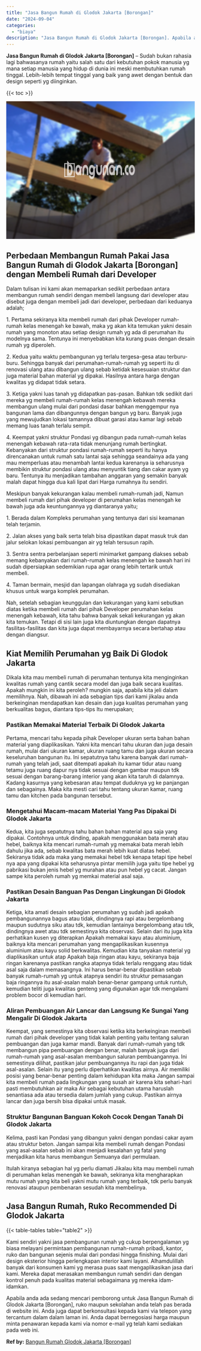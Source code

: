 ```yaml
---
title: "Jasa Bangun Rumah di Glodok Jakarta [Borongan]"
date: "2024-09-04"
categories: 
  - "biaya"
description: "Jasa Bangun Rumah di Glodok Jakarta [Borongan]. Apabila anda ada sedang mencari pemborong untuk Jasa Bangun Rumah di Glodok Jakarta [Borongan], ruko maupun..."
---
```


**Jasa Bangun Rumah di Glodok Jakarta \[Borongan\]** – Sudah bukan rahasia lagi bahwasanya rumah yaitu salah satu dari kebutuhan pokok manusia yg mana setiap manusia yang hidup di dunia ini meski membutuhkan rumah tinggal. Lebih-lebih tempat tinggal yang baik yang awet dengan bentuk dan design seperti yg diinginkan.

{{< toc >}}

![Jasa Bangun Rumah di Glodok Jakarta [Borongan]](/images/borong-bangunan-11.png)

## Perbedaan Membangun Rumah Pakai Jasa Bangun Rumah di Glodok Jakarta \[Borongan\] dengan Membeli Rumah dari Developer

Dalam tulisan ini kami akan memaparkan sedikit perbedaan antara membangun rumah sendiri dengan membeli langsung dari developer atau disebut juga dengan membeli jadi dari developer, perbedaan dari keduanya adalah;

1\. Pertama sekiranya kita membeli rumah dari pihak Developer rumah-rumah kelas menengah ke bawah, maka yg akan kita temukan yakni desain rumah yang monoton atau setiap design rumah yg ada di perumahan itu modelnya sama. Tentunya ini menyebabkan kita kurang puas dengan desain rumah yg diperoleh.

2\. Kedua yaitu waktu pembangunan yg terlalu tergesa-gesa atau terburu-buru. Sehingga banyak dari perumahan-rumah-rumah yg seperti itu di renovasi ulang atau dibangun ulang sebab ketidak kesesuaian struktur dan juga material bahan material yg dipakai. Hasilnya antara harga dengan kwalitas yg didapat tidak setara.

3\. Ketiga yakni luas tanah yg didapatkan pas-pasan. Bahkan tdk sedikit dari mereka yg membeli rumah-rumah kelas menengah kebawah mereka membangun ulang mulai dari pondasi dasar bahkan menggempur nya bangunan lama dan dibangunnya dengan bangun yg baru. Banyak juga yang mewujudkan lokasi tamannya dibuat garasi atau kamar lagi sebab memang luas tanah terlalu sempit.

4\. Keempat yakni struktur Pondasi yg dibangun pada rumah-rumah kelas menengah kebawah rata-rata tidak menunjang rumah bertingkat. Kebanyakan dari struktur pondasi rumah-rumah seperti itu hanya direncanakan untuk rumah satu lantai saja sehingga seandainya ada yang mau memperluas atau menambah lantai kedua karenanya ia seharusnya membikin struktur pondasi ulang atau menyuntik tiang dan cakar ayam yg baru. Tentunya itu menjadikan tambahan anggaran yang semakin banyak malah dapat hingga dua kali lipat dari Harga rumahnya itu sendiri.

Meskipun banyak kekurangan kalau membeli rumah-rumah jadi, Namun membeli rumah dari pihak developer di perumahan kelas menengah ke bawah juga ada keuntungannya yg diantaranya yaitu;

1\. Berada dalam Kompleks perumahan yang tentunya dari sisi keamanan telah terjamin.

2\. Jalan akses yang baik serta telah bisa dipastikan dapat masuk truk dan jalur selokan lokasi pembuangan air yg telah tersusun rapih.

3\. Sentra sentra perbelanjaan seperti minimarket gampang diakses sebab memang kebanyakan dari rumah-rumah kelas menengah ke bawah hari ini sudah dipersiapkan sedemikian rupa agar orang lebih tertarik untuk membeli.

4\. Taman bermain, mesjid dan lapangan olahraga yg sudah disediakan khusus untuk warga komplek perumahan.

Nah, setelah sebagian keunggulan dan kekurangan yang kami sebutkan diatas ketika membeli rumah dari pihak Developer perumahan kelas menengah kebawah, kita tahu bahwa banyak sekali kekurangan yg akan kita temukan. Tetapi di sisi lain juga kita diuntungkan dengan dapatnya fasilitas-fasilitas dan kita juga dapat membayarnya secara bertahap atau dengan diangsur.

## Kiat Memilih Perumahan yg Baik Di Glodok Jakarta

Dikala kita mau membeli rumah di perumahan tentunya kita menginginkan kwalitas rumah yang cantik secara model dan juga baik secara kualitas. Apakah mungkin ini kita peroleh? mungkin saja, apabila kita jeli dalam memilihnya. Nah, dibawah ini ada sebagian tips dari kami jikalau anda berkeinginan mendapatkan kan desain dan juga kualitas perumahan yang berkualitas bagus, diantara tips-tips Itu merupakan;

### Pastikan Memakai Material Terbaik Di Glodok Jakarta

Pertama, mencari tahu kepada pihak Developer ukuran serta bahan bahan material yang diaplikasikan. Yakni kita mencari tahu ukuran dan juga desain rumah, mulai dari ukuran kamar, ukuran ruang tamu dan juga ukuran secara keseluruhan bangunan itu. Ini sepatutnya tahu karena banyak dari rumah-rumah yang telah jadi, saat ditempati apakah itu kamar tidur atau ruang tetamu juga ruang dapur nya tidak sesuai dengan gambar maupun tdk sesuai dengan barang-barang interior yang akan kita taruh di dalamnya. Kadang kasurnya yang kebesaran atau tempat duduknya yg ke panjangan dan sebagainya. Maka kita mesti cari tahu tentang ukuran kamar, ruang tamu dan kitchen pada bangunan tersebut.

### Mengetahui Macam-macam Material Yang Pas Dipakai Di Glodok Jakarta

Kedua, kita juga sepatutnya tahu bahan bahan material apa saja yang dipakai. Contohnya untuk dinding, apakah menggunakan bata merah atau hebel, baiknya kita mencari rumah-rumah yg memakai bata merah lebih dahulu jika ada, sebab kwalitas bata merah lebih kuat diatas hebel. Sekiranya tidak ada maka yang memakai hebel tdk kenapa tetapi tipe hebel nya apa yang dipakai kita seharusnya pintar memilih juga yaitu tipe hebel yg pabrikasi bukan jenis hebel yg murahan atau pun hebel yg cacat. Jangan sampe kita peroleh rumah yg memkai material asal saja.

### Pastikan Desain Banguan Pas Dengan Lingkungan Di Glodok Jakarta

Ketiga, kita amati desain sebagian perumahan yg sudah jadi apakah pembangunannya bagus atau tidak, dindingnya rapi atau bergelombang maupun sudutnya siku atau tdk, kemudian lantainya bergelombang atau tdk, dindingnya awet atau tdk semestinya kita observasi. Selain dari itu juga kita perhatikan kusen yg diterapkan Apakah memakai kayu atau aluminium, baiknya kita mencari perumahan yang mengaplikasikan kusennya aluminium atau kayu solid berkwalitas. Kemudian kita tanyakan material yg diaplikasikan untuk atap Apakah baja ringan atau kayu, sekiranya baja ringan karenanya pastikan rangka atapnya tidak terlalu renggang atau tidak asal saja dalam memasangnya. Ini harus benar-benar dipastikan sebab banyak rumah-rumah yg untuk atapnya sendiri itu struktur pemasangan baja ringannya itu asal-asalan malah benar-benar gampang untuk runtuh, kemudian teliti juga kwalitas genteng yang digunakan agar tdk mengalami problem bocor di kemudian hari.

### Aliran Pembuangan Air Lancar dan Langsung Ke Sungai Yang Mengalir Di Glodok Jakarta

Keempat, yang semestinya kita observasi ketika kita berkeinginan membeli rumah dari pihak developer yang tidak kalah penting yaitu tentang saluran pembuangan dan juga kamar mandi. Banyak dari rumah-rumah yang tdk membangun pipa pembuangan dengan benar, malah banyak juga dari rumah-rumah yang asal-asalan membangun saluran pembuangannya. Ini semestinya dilihat, pastikan jalur pembuangannya itu rapi dan juga tidak asal-asalan. Selain itu yang perlu diperhatikan kwalitas airnya. Air memiliki posisi yang benar-benar penting dalam kehidupan kita maka Jangan sampai kita membeli rumah pada lingkungan yang susah air karena kita sehari-hari pasti membutuhkan air maka Air sebagai kebutuhan utama haruslah senantiasa ada atau tersedia dalam jumlah yang cukup. Pastikan airnya lancar dan juga bersih bisa dipakai untuk masak.

### Struktur Bangunan Banguan Kokoh Cocok Dengan Tanah Di Glodok Jakarta

Kelima, pasti kan Pondasi yang dibangun yakni dengan pondasi cakar ayam atau struktur beton. Jangan sampai kita membeli rumah dengan Pondasi yang asal-asalan sebab ini akan menjadi kesalahan yg fatal yang menjadikan kita harus membangun Semuanya dari permulaan.

Itulah kiranya sebagian hal yg perlu diamati Jikalau kita mau membeli rumah di perumahan kelas menengah ke bawah, sekiranya kita mengharapkan mutu rumah yang kita beli yakni mutu rumah yang terbaik, tdk perlu banyak renovasi ataupun pembenaran sesudah kita membelinya.

## Jasa Bangun Rumah, Ruko Recommended Di Glodok Jakarta

{{< table-tables table="table2" >}}

Kami sendiri yakni jasa pembangunan rumah yg cukup berpengalaman yg biasa melayani permintaan pembangunan rumah-rumah pribadi, kantor, ruko dan bangunan sejenis mulai dari pondasi hingga finishing. Mulai dari design eksterior hingga perlengkapan interior kami layani. Alhamdulillah banyak dari konsumen kami yg merasa puas saat mengaplikasikan jasa dari kami. Mereka dapat merasakan membangun rumah sendiri dan dengan kontrol penuh pada kualitas material sebagaimana yg mereka idam-idamkan.

Apabila anda ada sedang mencari pemborong untuk Jasa Bangun Rumah di Glodok Jakarta \[Borongan\], ruko maupun sekolahan anda telah pas berada di website ini. Anda juga dapat berkonsultasi kepada kami via telepon yang tercantum dalam dalam laman ini. Anda dapat bernegosiasi harga maupun minta penawaran kepada kami via nomor e-mail yg telah kami sediakan pada web ini.

**Ref by:** [Bangun Rumah Glodok Jakarta [Borongan]](https://id.wikipedia.org/wiki/Bangun)
